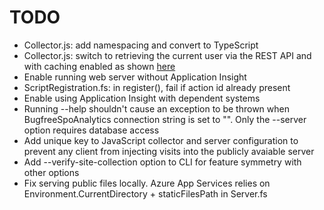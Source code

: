 # TODO

- Collector.js: add namespacing and convert to TypeScript
- Collector.js: switch to retrieving the current user via the REST API and with caching enabled as shown [here](https://github.com/OfficeDev/PnP/blob/master/Samples/Core.JavaScript/Core.JavaScript.CDN/js/pnp-core.js#L193)
- Enable running web server without Application Insight
- ScriptRegistration.fs: in register(), fail if action id already present
- Enable using Application Insight with dependent systems
- Running --help shouldn't cause an exception to be thrown when BugfreeSpoAnalytics connection string is set to "". Only the --server option requires database access
- Add unique key to JavaScript collector and server configuration to prevent any client from injecting visits into the publicly avaiable server
- Add --verify-site-collection option to CLI for feature symmetry with other options
- Fix serving public files locally. Azure App Services relies on Environment.CurrentDirectory + staticFilesPath in Server.fs